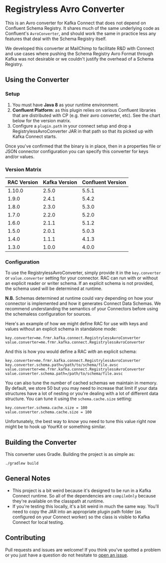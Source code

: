 # Registryless Avro Converter

This is an Avro converter for Kafka Connect that does not depend on Confluent Schema Registry. It
shares much of the same underlying code as Confluent's `AvroConverter`, and should work the same in
practice less any features that deal with the Schema Registry itself.

We developed this converter at MailChimp to facilitate R&D with Connect and use cases where pushing
the Schema Registry Avro Format through Kafka was not desirable or we couldn't justify the overhead
of a Schema Registry.

## Using the Converter

### Setup

1. You must have **Java 8** as your runtime environment.
2. **Confluent Platform**: as this plugin relies on various Confluent libraries that are
  distributed with CP (e.g. their avro converter, etc). See the chart below for the version matrix.
3. Configure a `plugin.path` in your connect setup and drop a RegistrylessAvroConverter JAR in that
  path so that its picked up with Kafka Connect starts.

Once you've confirmed that the binary is in place, then in a properties file or JSON connector
configuration you can specify this converter for keys and/or values.

### Version Matrix

| RAC Version   | Kafka Version | Confluent Version |
|---------------|---------------|-------------------|
| 1.10.0        | 2.5.0         | 5.5.1             |
| 1.9.0         | 2.4.1         | 5.4.2             |
| 1.8.0         | 2.3.0         | 5.3.0             |
| 1.7.0         | 2.2.0         | 5.2.0             |
| 1.6.0         | 2.1.1         | 5.1.2             |
| 1.5.0         | 2.0.1         | 5.0.3             |
| 1.4.0         | 1.1.1         | 4.1.3             |
| 1.3.0         | 1.0.0         | 4.0.0             |

### Configuration

To use the RegistrylessAvroConverter, simply provide it in the `key.converter` or `value.converter`
setting for your connector. RAC can run with or without an explicit reader or writer schema. If an
explicit schema is not provided, the schema used will be determined at runtime.

**N.B.** Schemas determined at runtime could vary depending on how your connector is implemented
and how it generates Connect Data Schemas. We recommend understanding the semantics of your
Connectors before using the schemaless configuration for sources.

Here's an example of how we might define RAC for use with keys and values without an explicit schema
in standalone mode:

```
key.converter=me.frmr.kafka.connect.RegistrylessAvroConverter
value.converter=me.frmr.kafka.connect.RegistrylessAvroConverter
```

And this is how you would define a RAC _with_ an explicit schema:

```
key.converter=me.frmr.kafka.connect.RegistrylessAvroConverter
key.converter.schema.path=/path/to/schema/file.avsc
value.converter=me.frmr.kafka.connect.RegistrylessAvroConverter
value.converter.schema.path=/path/to/schema/file.avsc
```

You can also tune the number of cached schemas we maintain in memory. By default, we store 50 but
you may need to increase that limit if your data structures have a lot of nesting or you're dealing
with a lot of different data structure. You can tune it using the `schema.cache.size` setting:

```
key.converter.schema.cache.size = 100
value.converter.schema.cache.size = 100
```

Unfortunately, the best way to _know_ you need to tune this value right now might be to hook up
YourKit or something similar.

## Building the Converter

This converter uses Gradle. Building the project is as simple as:

```
./gradlew build
```

## General Notes

* This project is a bit weird because it's designed to be run in a Kafka Connect runtime. So
  all of the dependencies are `compileOnly` because they're available on the classpath at runtime.
* If you're testing this locally, it's a bit weird in much the same way. You'll need to copy
  the JAR into an appropriate plugin path folder (as configured on your Connect worker) so the class
  is visible to Kafka Connect for local testing.

## Contributing

Pull requests and issues are welcome! If you think you've spotted a problem or you just have a
question do not hesitate to [open an issue](https://github.com/farmdawgnation/registryless-avro-converter/issues/new).
